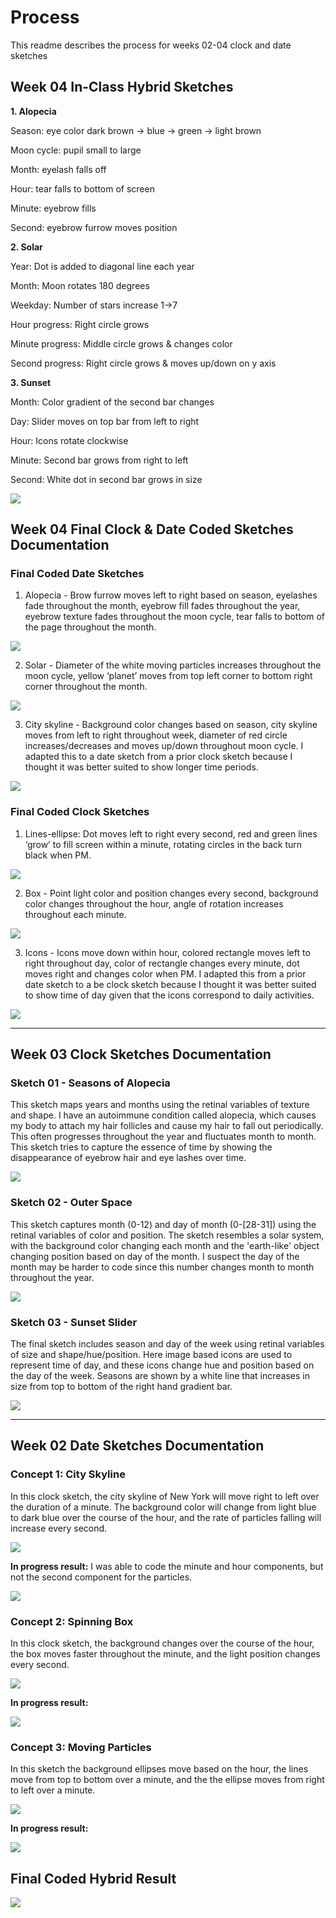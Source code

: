 # Process
This readme describes the process for weeks 02-04 clock and date sketches


## Week 04 In-Class Hybrid Sketches

**1. Alopecia**

Season: eye color dark brown -> blue -> green -> light brown

Moon cycle: pupil small to large

Month: eyelash falls off

Hour: tear falls to bottom of screen

Minute: eyebrow fills

Second: eyebrow furrow moves position

**2. Solar**

Year: Dot is added to diagonal line each year

Month: Moon rotates 180 degrees

Weekday: Number of stars increase 1->7

Hour progress: Right circle grows

Minute progress: Middle circle grows & changes color

Second progress: Right circle grows & moves up/down on y axis

**3. Sunset**

Month: Color gradient of the second bar changes

Day: Slider moves on top bar from left to right

Hour: Icons rotate clockwise

Minute: Second bar grows from right to left

Second: White dot in second bar grows in size

![](images/Week04/hybrid-sketches.png)



## Week 04 Final Clock & Date Coded Sketches Documentation

### Final Coded Date Sketches
1. Alopecia - Brow furrow moves left to right based on season, eyelashes fade throughout the month, eyebrow fill fades  throughout the year, eyebrow texture fades throughout the moon cycle, tear falls to bottom of the page throughout the month.

![](images/Week04/Date-1-Alopecia.gif)

2. Solar - Diameter of the white moving particles increases throughout the moon cycle, yellow ‘planet’ moves from top left corner to bottom right corner throughout the month.

![](images/Week04/Date-2-Solar.gif)

3. City skyline - Background color changes based on season, city skyline moves from left to right throughout week, diameter of red circle increases/decreases and moves up/down throughout moon cycle. I adapted this to a date sketch from a prior clock sketch because I thought it was better suited to show longer time periods.

![](images/Week04/Date-3-City.gif)

### Final Coded Clock Sketches
1. Lines-ellipse: Dot moves left to right every second, red and green lines ‘grow’ to fill screen within a minute, rotating circles in the back turn black when PM.

![](images/Week04/Clock-1-Lines-Ellipse.gif)  

2. Box - Point light color and position changes every second, background color changes throughout the hour, angle of rotation increases throughout each minute.

![](images/Week04/Clock-2-Box.gif)

3. Icons - Icons move down within hour, colored rectangle moves left to right throughout day, color of rectangle changes every minute, dot moves right and changes color when PM. I adapted this from a prior date sketch to a be clock sketch because I thought it was better suited to show time of day given that the icons correspond to daily activities.

![](images/Week04/Clock-3-Icons.gif)

---

## Week 03 Clock Sketches Documentation

### Sketch 01 - Seasons of Alopecia
This sketch maps years and months using the retinal variables of texture and shape. I have an autoimmune condition called alopecia, which causes my body to attach my hair follicles and cause my hair to fall out periodically. This often progresses throughout the year and fluctuates month to month. This sketch tries to capture the essence of time by showing the disappearance of eyebrow hair and eye lashes over time.  

![](images/Week03/calendar-alopecia.png)  

### Sketch 02 - Outer Space
This sketch captures month (0-12) and day of month (0-[28-31]) using the retinal variables of color and position. The sketch resembles a solar system, with the background color changing each month and the 'earth-like' object changing position based on day of the month. I suspect the day of the month may be harder to code since this number changes month to month throughout the year.  

![](images/Week03/calendar-outerspace.png)  

### Sketch 03 - Sunset Slider
The final sketch includes season and day of the week using retinal variables of size and shape/hue/position. Here image based icons are used to represent time of day, and these icons change hue and position based on the day of the week. Seasons are shown by a white line that increases in size from top to bottom of the right hand gradient bar.  

![](images/Week03/calendar-sunset.png)


---

## Week 02 Date Sketches Documentation

### Concept 1: City Skyline
In this clock sketch, the city skyline of New York will move right to left over the duration of a minute. The background color will change from light blue to dark blue over the course of the hour, and the rate of particles falling will increase every second.

![](images/Week02/01.png)  

**In progress result:**
I was able to code the minute and hour components, but not the second component for the particles.  

![](images/Week02/particles_screenshot.png)  

### Concept 2: Spinning Box
In this clock sketch, the background changes over the course of the hour, the box moves faster throughout the minute, and the light position changes every second.

![](images/Week02/02.png)  

**In progress result:**

![](images/Week02/sphere_screenshot.png)  

### Concept 3: Moving Particles
In this sketch the background ellipses move based on the hour, the lines move from top to bottom over a minute, and the the ellipse moves from right to left over a minute.

![](images/Week02/03.png)  

**In progress result:**

![](images/Week02/lines_ellipse_screenshot.png)

## Final Coded Hybrid Result 

![](images/final-hybrid.gif)
